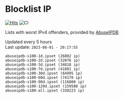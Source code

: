# Blocklist IP

[![Hits](https://hits.seeyoufarm.com/api/count/incr/badge.svg?url=https%3A%2F%2Fgithub.com%2Fborestad%2Fblocklist-ip%2F&count_bg=%2379C83D&title_bg=%23555555&icon=&icon_color=%23E7E7E7&title=hits&edge_flat=false)](https://hits.seeyoufarm.com)  ![CI](https://img.shields.io/github/workflow/status/borestad/blocklist-ip/CI?style=flat-square)

Lists with worst IPv4 offenders, provided by [AbuseIPDB](https://www.abuseipdb.com/)

<!-- FOOTER-PLACEHOLDER -->
Updated every 5 hours<br>
Last update: `2023-08-01 - 20:17:55`
```
abuseipdb-s100-1d.ipset (26802 ip)
abuseipdb-s100-2d.ipset (32076 ip)
abuseipdb-s100-3d.ipset (34818 ip)
abuseipdb-s100-7d.ipset (41881 ip)
abuseipdb-s100-30d.ipset (64995 ip)
abuseipdb-s100-60d.ipset (74170 ip)
abuseipdb-s100-90d.ipset (116800 ip)
abuseipdb-s100-120d.ipset (159588 ip)
abuseipdb-s100-all.ipset (338223 ip)
```
